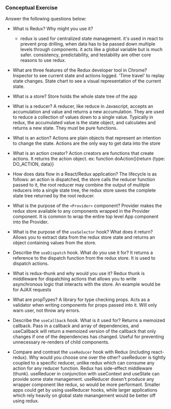 ### Conceptual Exercise

Answer the following questions below:

- What is Redux? Why might you use it?
  - redux is used for centralized state management. it's used in react to prevent prop drilling, when data has to be passed down multiple levels through components. it acts like a global variable but is much safer. consistency, predictability, and testability are other core reasons to use redux.

- What are three features of the Redux developer tool in Chrome?
  Inspector to see current state and actions logged. 'Time travel' to replay state changes. State chart to see a visual representation of the current state.

- What is a store?
  Store holds the whole state tree of the app

- What is a reducer?
  A reducer, like reduce in Javascript, accepts an accumulation and value and returns a new accumulation. They are used to reduce a collection of values down to a single value. Typically in redux, the accumulated value is the state object, and calculates and returns a new state. They must be pure functions.

- What is an action?
  Actions are plain objects that represent an intention to change the state. Actions are the only way to get data into the store

- What is an action creator?
  Action creators are functions that create actions. It returns the action object. ex: function doAction(){return {type: DO_ACTION, data}}

- How does data flow in a React/Redux application?
  The lifecycle is as follows: an action is dispatched, the store calls the reducer function passed to it, the root reducer may combine the output of mulitple reducers into a single state tree, the redux store saves the complete state tree returned by the root reducer.

- What is the purpose of the `<Provider>` component?
  Provider makes the redux store available to any components wrapped in the Provider component. It is common to wrap the entire top level App component into the Provider.

- What is the purpose of the `useSelector` hook? What does it return?
  Allows you to extract data from the redux store state and returns an object containing values from the store. 

- Describe the `useDispatch` hook. What do you use it for?
  It returns a reference to the dispatch function from the redux store. It is used to dispatch actions.

- What is redux-thunk and why would you use it?
  Redux thunk is middleware for dispatching actions that allows you to write asynchronous logic that interacts with the store. An example would be for AJAX requests

- What are propTypes?
  A library for type checking props. Acts as a validator when writing components for props passed into it. Will only warn user, not throw any errors.

- Describe the `useCallback` hook.  What is it used for?
  Returns a memoized callback. Pass in a callback and array of dependencies, and useCallback will return a memoized version of the callback that only changes if one of the dependencies has changed. Useful for preventing unnecessary re-renders of child components.

- Compare and contrast the `useReducer` hook with Redux (including react-redux).  Why would you choose one over the other?
  useReducer is tightly coupled to a specific reducer, unlike redux which can consume any action for any reducer function. Redux has side-effect middleware (thunk). useReducer in conjunction with useContext and useState can provide some state management. useReducer doesn't produce any wrapper component like redux, so would be more performant. Smaller apps could get by using useReducer hooks, while larger applications which rely heavily on global state manangement would be better off using redux.